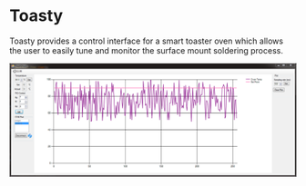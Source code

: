 # Toasty
Toasty provides a control interface for a smart toaster oven which allows the user to easily tune and monitor the surface mount soldering process.

![Alt text](/ToastTest/Resources/uiScreenshot.png?raw=true "UI Screenshot")

